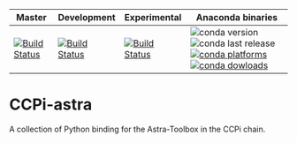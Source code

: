 
| Master | Development | Experimental | Anaconda binaries |
|--------|-------------|--------------|-------------------|
| [![Build Status](https://anvil.softeng-support.ac.uk/jenkins/buildStatus/icon?job=CILsingle/CCPi-Astra)](https://anvil.softeng-support.ac.uk/jenkins/job/CILsingle/job/CCPi-Astra/) | [![Build Status](https://anvil.softeng-support.ac.uk/jenkins/buildStatus/icon?job=CILsingle/CCPi-Astra-dev)](https://anvil.softeng-support.ac.uk/jenkins/job/CILsingle/job/CCPi-Astra-dev/) |[![Build Status](https://anvil.softeng-support.ac.uk/jenkins/buildStatus/icon?job=CILsingle/CCPi-Astra-Experimental)](https://anvil.softeng-support.ac.uk/jenkins/job/CILsingle/job/CCPi-Astra-Experimental/) | ![conda version](https://anaconda.org/ccpi/cil-astra/badges/version.svg) ![conda last release](https://anaconda.org/ccpi/cil-astra/badges/latest_release_date.svg) [![conda platforms](https://anaconda.org/ccpi/cil-astra/badges/platforms.svg) ![conda dowloads](https://anaconda.org/ccpi/cil-astra/badges/downloads.svg)](https://anaconda.org/ccpi/cil-astra) |

# CCPi-astra

A collection of Python binding for the Astra-Toolbox in the CCPi chain.
